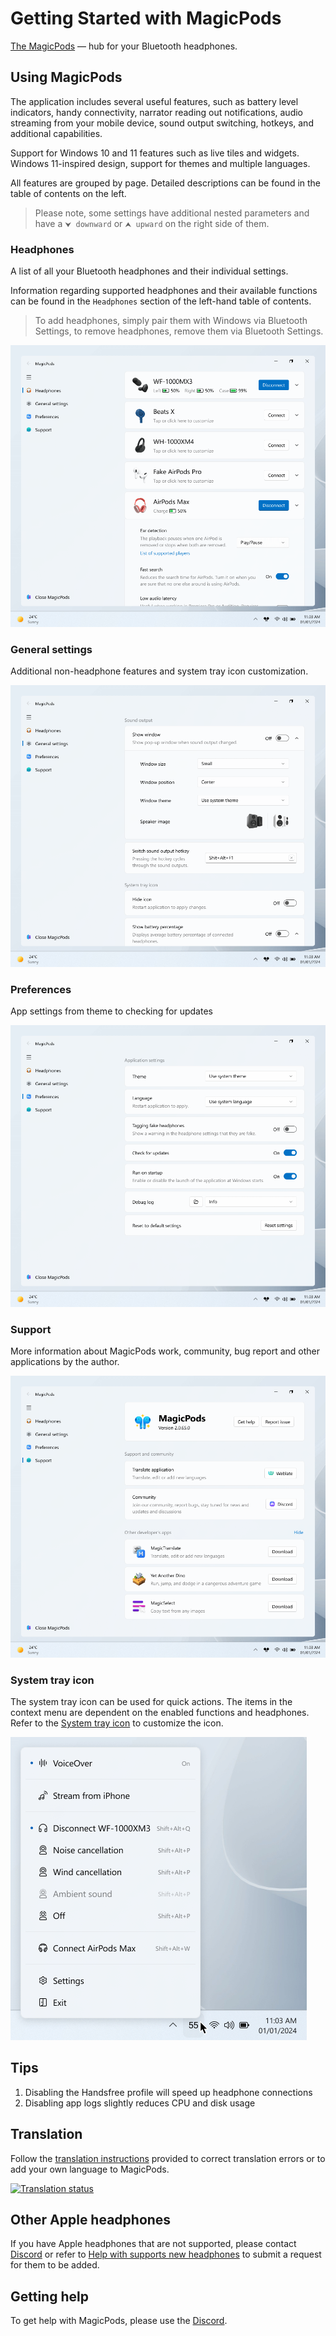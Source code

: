 # Getting Started with MagicPods

[The MagicPods](https://magicpods.app/) — hub for your Bluetooth headphones.

## Using MagicPods

The application includes several useful features, such as battery level indicators, handy connectivity, narrator reading out notifications, audio streaming from your mobile device, sound output switching, hotkeys, and additional capabilities.

Support for Windows 10 and 11 features such as live tiles and widgets. Windows 11-inspired design, support for themes and multiple languages.

All features are grouped by page.  Detailed descriptions can be found in the table of contents on the left.

> Please note, some settings have additional nested parameters and have a `⮟ downward` or `⮝ upward` on the right side of them.

### Headphones

A list of all your Bluetooth headphones and their individual settings.

Information regarding supported headphones and their available functions can be found in the `Headphones` section of the left-hand table of contents.

> To add headphones, simply pair them with Windows via Bluetooth Settings, to remove headphones, remove them via Bluetooth Settings.

![](media/window-headphones.png)

### General settings

Additional non-headphone features and system tray icon customization.

![](media/window-general-settings.png)

### Preferences

App settings from theme to checking for updates

![](media/window-preferences.png)

### Support

More information about MagicPods work, community, bug report and other applications by the author.

![](media/window-support.png)

### System tray icon

The system tray icon can be used for quick actions. The items in the context menu are dependent on the enabled functions and headphones. Refer to the [System tray icon](fun-tray-icon.md) to customize the icon.

![](media/context-menu.png)

## Tips

1. Disabling the Handsfree profile will speed up headphone connections
2. Disabling app logs slightly reduces CPU and disk usage

## Translation

Follow the [translation instructions](translate.md) provided to correct translation errors or to add your own language to MagicPods.

[![Translation status](https://weblate.magicpods.app/widgets/magicpods-windows/-/svg-badge.svg)](https://weblate.magicpods.app/engage/magicpods-windows/)

## Other Apple headphones

If you have Apple headphones that are not supported, please contact [Discord](https://discord.com/invite/UyY4PY768V) or refer to [Help with supports new headphones](https://github.com/steam3d/MagicPods-Windows/issues/21) to submit a request for them to be added.

## Getting help

To get help with MagicPods, please use the [Discord](https://discord.com/invite/UyY4PY768V).

